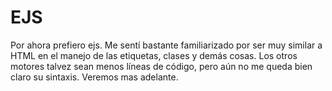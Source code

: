 # EJS
Por ahora prefiero ejs. Me sentí bastante familiarizado por ser muy similar a HTML en el manejo de las etiquetas, clases y demás cosas. Los otros motores talvez sean menos líneas de código, pero aún no me queda bien claro su sintaxis. Veremos mas adelante.
